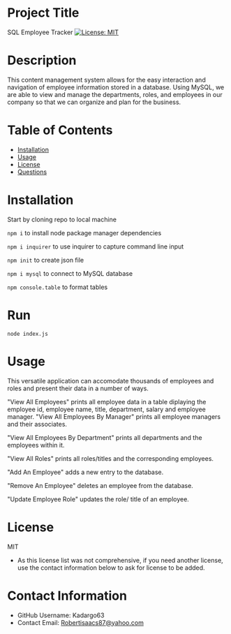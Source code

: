
  # Project Title
  SQL Employee Tracker
  [![License: MIT](https://img.shields.io/badge/License-MIT-yellow.svg)](https://opensource.org/licenses/MIT)

  # Description
  This content management system allows for the easy interaction and navigation of employee information stored in a database. Using MySQL, we are able to view and manage the departments, roles, and employees in our company so that we can organize and plan for the business.

  # Table of Contents 
  * [Installation](#-Installation)
  * [Usage](#-Usage)
  * [License](#-Installation)
  * [Questions](#-Contact-Information)
      
  # Installation
  Start by cloning repo to local machine
  
  `npm i` to install node package manager dependencies
  
  `npm i inquirer` to use inquirer to capture command line input
  
  `npm init` to create json file
  
  `npm i mysql` to connect to MySQL database
  
  `npm console.table` to format tables
  
  # Run
  `node index.js`
  
  # Usage
  This versatile application can accomodate thousands of employees and roles and present their data in a number of ways. 
  
  "View All Employees" prints all employee data in a table diplaying the employee id, employee name, title, department, salary  and employee manager. 
  "View All Employees By Manager" prints all employee managers and their associates.

"View All Employees By Department" prints all departments and the employees within it.

"View All Roles" prints all roles/titles and the corresponding employees.

"Add An Employee" adds a new entry to the database.

"Remove An Employee" deletes an employee from the database.

"Update Employee Role" updates the role/ title of an employee.
  
  # License 
  MIT
  * As this license list was not comprehensive, if you need another license, use the contact  information below to ask for license to be added. 
  
  # Contact Information 
  * GitHub Username: Kadargo63
  * Contact Email: Robertisaacs87@yahoo.com
  
  
